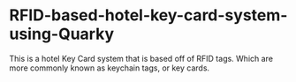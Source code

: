 # RFID-based-hotel-key-card-system-using-Quarky
This is a hotel Key Card system that is based off of RFID tags. Which are more commonly known as keychain tags, or key cards.
